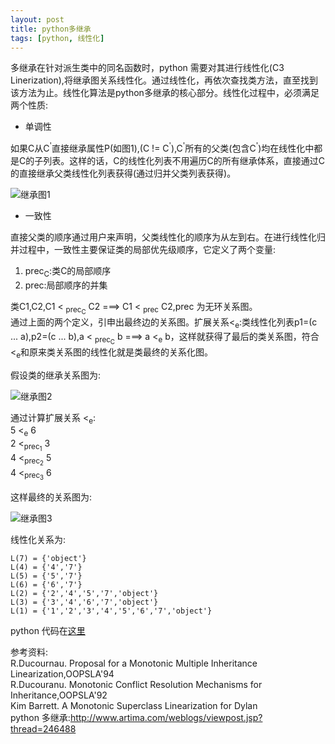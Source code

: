 ```yaml
---
layout: post
title: python多继承
tags: [python, 线性化]
---
```


多继承在针对派生类中的同名函数时，python 需要对其进行线性化(C3 Linerization),将继承图关系线性化。通过线性化，再依次查找类方法，直至找到该方法为止。线性化算法是python多继承的核心部分。线性化过程中，必须满足两个性质:

* 单调性

 如果C从C<sup>'</sup>直接继承属性P(如图1),(C != C<sup>'</sup>),C<sup>'</sup>所有的父类(包含C<sup>'</sup>)均在线性化中都是C的子列表。这样的话，C的线性化列表不用遍历C的所有继承体系，直接通过C的直接继承父类线性化列表获得(通过归并父类列表获得)。
 
 ![继承图1](/blog/images/python_multi_1.png)

* 一致性

直接父类的顺序通过用户来声明，父类线性化的顺序为从左到右。在进行线性化归并过程中，一致性主要保证类的局部优先级顺序，它定义了两个变量:<br/>
1) prec<sub>C</sub>:类C的局部顺序</br>
2) prec:局部顺序的并集</br>

类C1,C2,C1 < <sub>prec<sub>C</sub></sub> C2 ===> C1 < <sub>prec</sub> C2,prec 为无环关系图。<br/>
通过上面的两个定义，引申出最终边的关系图。扩展关系<<sub>e</sub>:类线性化列表p1=(c ... a),p2=(c ... b),a < <sub>prec<sub>C</sub></sub> b ===> a <<sub>e</sub> b，这样就获得了最后的类关系图，符合<<sub>e</sub>和原来类关系图的线性化就是类最终的关系化图。

假设类的继承关系图为:

![继承图2](/blog/images/python_multi_2.png)

通过计算扩展关系 <<sub>e</sub>:<br/>
5 <<sub>e</sub> 6  <br/>
2 <<sub>prec<sub>1</sub></sub> 3 <br/>
4 <<sub>prec<sub>2</sub></sub> 5 <br/>
4 <<sub>prec<sub>3</sub></sub> 6 <br/>

这样最终的关系图为:

![继承图3](/blog/images/python_multi_3.png)

线性化关系为:<br/>

    L(7) = {'object'}
    L(4) = {'4','7'}
    L(5) = {'5','7'}
    L(6) = {'6','7'}
    L(2) = {'2','4','5','7','object'}
    L(3) = {'3','4','6','7','object'}
    L(1) = {'1','2','3','4','5','6','7','object'}

python 代码在[这里](https://github.com/ytaoWang/test/blob/master/python_test/multi_inheritance.py)

参考资料:<br/>
R.Ducournau. Proposal for a Monotonic Multiple Inheritance Linearization,OOPSLA'94 <br/>
R.Ducouranu. Monotonic Conflict Resolution Mechanisms for Inheritance,OOPSLA'92 <br/>
Kim Barrett. A Monotonic Superclass Linearization for Dylan <br/>
python 多继承:http://www.artima.com/weblogs/viewpost.jsp?thread=246488 <br/>
